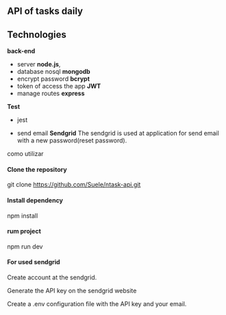 ## API of tasks daily

## Technologies 
**back-end** 
* server **node.js**, 
* database nosql **mongodb** 
* encrypt password **bcrypt** 
* token of access the app **JWT**
* manage routes **express**
  
**Test**
* jest

* send email **Sendgrid**
The sendgrid is used at application for send email with a new password(reset password).

como utilizar
#### Clone the repository
  git clone https://github.com/Suele/ntask-api.git

#### Install dependency
  npm install

#### rum project
  npm run dev  
  
#### For used sendgrid 
<p>Create account at the sendgrid.</p>
<p>Generate the API key on the sendgrid website</p>
<p>Create a .env configuration file with the API key and your email.</p>
